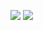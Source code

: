 ![](https://github-contributor-stats.vercel.app/api?username=luismod-eficaz&limit=5&theme=tokyonight&combine_all_yearly_contributions=true) ![](https://github-readme-stats.vercel.app/api/top-langs/?username=luismod-eficaz&theme=tokyonight&hide_border=false&include_all_commits=true&count_private=true&layout=compact)

